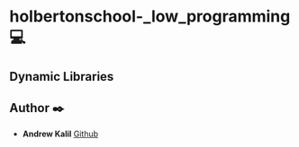 # holbertonschool-_low_programming :computer:
## Dynamic Libraries

## Author :black_nib:
* **Andrew Kalil** [Github](https://github.com/AndrewKalil)
